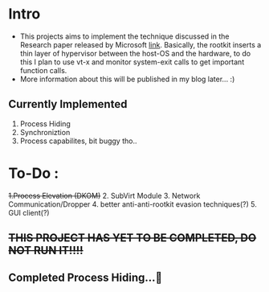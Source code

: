 # Intro

- This projects aims to implement the technique discussed in the Research paper released by Microsoft [link](https://www.microsoft.com/en-us/research/publication/subvirt-implementing-malware-with-virtual-machines/). Basically, the rootkit inserts a thin layer of hypervisor between the host-OS and the hardware, to do this I plan to use vt-x and monitor system-exit calls to get important function calls.
- More information about this will be published in my blog later... :)

## Currently Implemented
1. Process Hiding
2. Synchroniztion
3. Process capabilites, bit buggy tho..
   
# To-Do :

<del>1.Process Elevation (DKOM)</del>
2. SubVirt Module
3. Network Communication/Dropper
4. better anti-anti-rootkit evasion techniques(?)
5. GUI client(?)

## <del>THIS PROJECT HAS YET TO BE COMPLETED, DO NOT RUN IT!!!!</del>
## Completed Process Hiding...🙌
